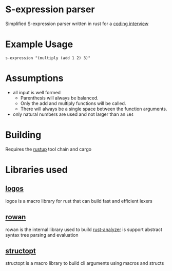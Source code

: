 # S-expression parser

Simplified S-expression parser written in rust for a [coding interview]([https://link](https://gist.github.com/rraval/2ef5e2ff228e022653db2055fc12ea9d))

# Example Usage 

```
s-expression "(multiply (add 1 2) 3)"
```

# Assumptions

- all input is well formed 
  - Parenthesis will always be balanced.
  - Only the add and multiply functions will be called.
  - There will always be a single space between the function arguments.
- only natural numbers are used and not larger than an `i64`

# Building
Requires the [rustup](https://rustup.rs/) tool chain and cargo


# Libraries used

## [logos](https://github.com/maciejhirsz/logos)

logos is a macro library for rust that can build fast and efficient lexers

## [rowan](https://github.com/rust-analyzer/rowan)

rowan is the internal library used to build [rust-analyzer](h[ttps://link](https://github.com/rust-analyzer/rust-analyzer)) is support abstract syntax tree parsing and evaluation

## [structopt](https://github.com/TeXitoi/structopt)
structopt is a macro library to build cli arguments using macros and structs
